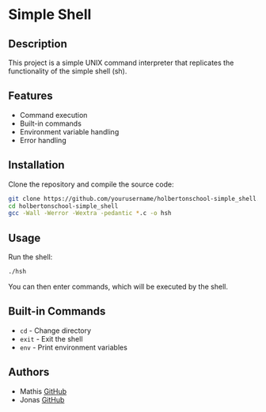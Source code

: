 # Simple Shell

## Description
This project is a simple UNIX command interpreter that replicates the functionality of the simple shell (sh).

## Features
- Command execution
- Built-in commands
- Environment variable handling
- Error handling

## Installation
Clone the repository and compile the source code:
```sh
git clone https://github.com/yourusername/holbertonschool-simple_shell.git
cd holbertonschool-simple_shell
gcc -Wall -Werror -Wextra -pedantic *.c -o hsh
```

## Usage
Run the shell:
```sh
./hsh
```
You can then enter commands, which will be executed by the shell.

## Built-in Commands
- `cd` - Change directory
- `exit` - Exit the shell
- `env` - Print environment variables

## Authors
- Mathis [GitHub](https://github.com/yourusername)
- Jonas [GitHub](https://github.com/Jonas-jungling)